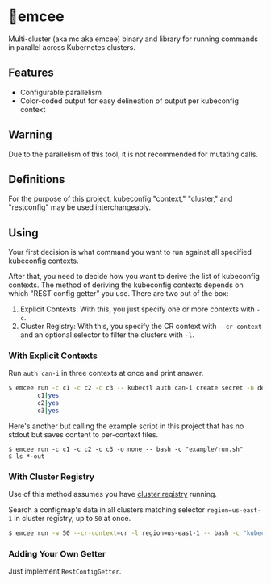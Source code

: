# 🎤emcee

Multi-cluster (aka mc aka emcee) binary and library for running commands in parallel across Kubernetes clusters.

## Features

* Configurable parallelism
* Color-coded output for easy delineation of output per kubeconfig context

## Warning

Due to the parallelism of this tool, it is not recommended for mutating calls.

## Definitions

For the purpose of this project, kubeconfig "context," "cluster," and "restconfig" may be used interchangeably.

## Using

Your first decision is what command you want to run against all specified kubeconfig contexts.

After that, you need to decide how you want to derive the list of kubeconfig contexts. The method of deriving the kubeconfig contexts depends on which "REST config getter" you use. There are two out of the box: 

1. Explicit Contexts: With this, you just specify one or more contexts with `-c`.
2. Cluster Registry: With this, you specify the CR context with `--cr-context` and an optional selector to filter the clusters with `-l`.

### With Explicit Contexts

Run `auth can-i` in three contexts at once and print answer.

```sh
$ emcee run -c c1 -c c2 -c c3 -- kubectl auth can-i create secret -n default
        c1|yes
        c2|yes
        c3|yes
```

Here's another but calling the example script in this project that has no stdout but saves content to per-context files.

```
$ emcee run -c c1 -c c2 -c c3 -o none -- bash -c "example/run.sh"
$ ls *-out
```

### With Cluster Registry

Use of this method assumes you have [cluster registry](https://github.com/kubernetes/cluster-registry) running.

Search a configmap's data in all clusters matching selector `region=us-east-1` in cluster registry, up to `50` at once.

```sh
$ emcee run -w 50 --cr-context=cr -l region=us-east-1 -- bash -c "kubectl -n kube-system get cm mycm -o yaml | grep mykey || true"
```

### Adding Your Own Getter

Just implement `RestConfigGetter`.
